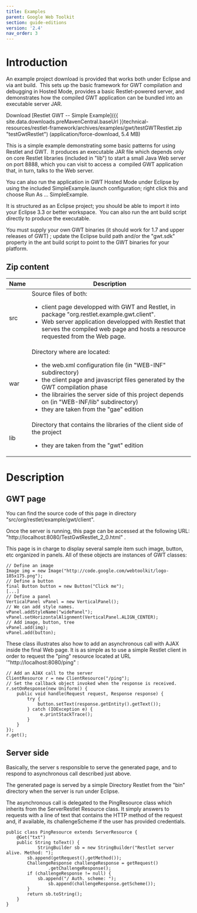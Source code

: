 ```yaml
---
title: Examples
parent: Google Web Toolkit
section: guide-editions
version: '2.4'
nav_order: 3
---
```

# Introduction

An example project download is provided that works both under Eclipse
and via ant build.  This sets up the basic framework for GWT compilation
and debugging in Hosted Mode, provides a basic Restlet-powered server,
and demonstrates how the compiled GWT application can be bundled into an
executable server JAR.

Download [Restlet GWT -- Simple Example]({{ site.data.downloads.preMavenCentral.baseUrl }}technical-resources/restlet-framework/archives/examples/gwt/testGWTRestlet.zip "testGwtRestlet") (application/force-download, 5.4 MB)

This is a simple example demonstrating some basic patterns for using
Restlet and GWT.  It produces an executable JAR file which depends only
on core Restlet libraries (included in "lib") to start a small Java Web
server on port 8888, which you can visit to access a  compiled GWT
application that, in turn, talks to the Web server.

You can also run the application in GWT Hosted Mode under Eclipse by
using the included SimpleExample.launch configuration; right click this
and choose Run As ... SimpleExample.

It is structured as an Eclipse project; you should be able to import it
into your Eclipse 3.3 or better workspace.  You can also run the ant
build script directly to produce the executable.

You must supply your own GWT binaries (it should work for 1.7 and upper
releases of GWT) ; update the Eclipse build path and/or the "gwt.sdk"
property in the ant build script to point to the GWT binaries for your
platform.

## Zip content

Name | Description
-----|------------
src  | Source files of both: <ul><li>client page developped with GWT and Restlet, in package "org.restlet.example.gwt.client".</li><li>Web server application developped with Restlet that serves the compiled web page and hosts a resource requested from the Web page.</li></ul>
war  | Directory where are located: <ul><li>the web.xml configuration file (in "WEB-INF" subdirectory)</li><li>the client page and javascript files generated by the GWT compilation phase</li><li>the librairies the server side of this project depends on (in "WEB-INF/lib" subdirectory)</li><li>they are taken from the "gae" edition</li></ul>
lib  | Directory that contains the libraries of the client side of the project<ul><li>they are taken from the "gwt" edition</li></ul>

# Description

## GWT page

You can find the source code of this page in directory
"src/org/restlet/example/gwt/client".

Once the server is running, this page can be accessed at the following
URL: "http://localhost:8080/TestGwtRestlet\_2\_0.html" .

This page is in charge to display several sample item such image,
button, etc organized in panels. All of these objects are instances of
GWT classes:

<pre class="language-java"><code class="language-java">// Define an image
Image img = new Image("http://code.google.com/webtoolkit/logo-185x175.png");
// Define a button
final Button button = new Button("Click me");
[...]
// Define a panel
VerticalPanel vPanel = new VerticalPanel();
// We can add style names.
vPanel.addStyleName("widePanel");
vPanel.setHorizontalAlignment(VerticalPanel.ALIGN_CENTER);
// Add image, button, tree
vPanel.add(img);
vPanel.add(button);
</code></pre>

These class illustrates also how to add an asynchronous call with AJAX
inside the final Web page. It is as simple as to use a simple Restlet
client in order to request the "ping" resource located at URL
'"http://localhost:8080/ping" :

<pre class="language-java"><code class="language-java">// Add an AJAX call to the server
ClientResource r = new ClientResource("/ping");
// Set the callback object invoked when the response is received.
r.setOnResponse(new Uniform() {
    public void handle(Request request, Response response) {
        try {
            button.setText(response.getEntity().getText());
        } catch (IOException e) {
             e.printStackTrace();
        }
    }
});
r.get();
</code></pre>

## Server side

Basically, the server s responsible to serve the generated page, and to
respond to asynchronous call described just above.

The generated page is served by a simple Directory Restlet from the
"bin" directory when the server is run under Eclipse.

The asynchronous call is delegated to the PingResource class which
inherits from the ServerRestlet Resource class. It simply answers to
requests with a line of text that contains the HTTP method of the
request and, if available, its challengeScheme if the user has provided
credentials.

<pre class="language-java"><code class="language-java">public class PingResource extends ServerResource {
    @Get("txt")
    public String toText() {
            StringBuilder sb = new StringBuilder("Restlet server alive. Method: ");
        sb.append(getRequest().getMethod());
        ChallengeResponse challengeResponse = getRequest()
                .getChallengeResponse();
        if (challengeResponse != null) {
            sb.append("/ Auth. scheme: ");
                sb.append(challengeResponse.getScheme());
        }
        return sb.toString();
    }
}
</code></pre>

